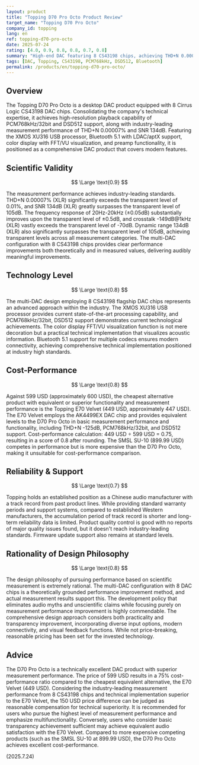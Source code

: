 ```yaml
---
layout: product
title: "Topping D70 Pro Octo Product Review"
target_name: "Topping D70 Pro Octo"
company_id: topping
lang: en
ref: topping-d70-pro-octo
date: 2025-07-24
rating: [4.0, 0.9, 0.8, 0.8, 0.7, 0.8]
summary: "High-end DAC featuring 8 CS43198 chips, achieving THD+N 0.00007% and SNR 134dB measurement performance. Excellent scientific validity and technology level, but slightly disadvantaged in price compared to equivalent products."
tags: [DAC, Topping, CS43198, PCM768kHz, DSD512, Bluetooth]
permalink: /products/en/topping-d70-pro-octo/
---
```


## Overview

The Topping D70 Pro Octo is a desktop DAC product equipped with 8 Cirrus Logic CS43198 DAC chips. Consolidating the company's technical expertise, it achieves high-resolution playback capability of PCM768kHz/32bit and DSD512 support, along with industry-leading measurement performance of THD+N 0.00007% and SNR 134dB. Featuring the XMOS XU316 USB processor, Bluetooth 5.1 with LDAC/aptX support, color display with FFT/VU visualization, and preamp functionality, it is positioned as a comprehensive DAC product that covers modern features.

## Scientific Validity

$$ \Large \text{0.9} $$

The measurement performance achieves industry-leading standards. THD+N 0.00007% (XLR) significantly exceeds the transparent level of 0.01%, and SNR 134dB (XLR) greatly surpasses the transparent level of 105dB. The frequency response of 20Hz-20kHz (±0.05dB) substantially improves upon the transparent level of ±0.5dB, and crosstalk -149dB@1kHz (XLR) vastly exceeds the transparent level of -70dB. Dynamic range 134dB (XLR) also significantly surpasses the transparent level of 105dB, achieving transparent levels across all measurement categories. The multi-DAC configuration with 8 CS43198 chips provides clear performance improvements both theoretically and in measured values, delivering audibly meaningful improvements.

## Technology Level

$$ \Large \text{0.8} $$

The multi-DAC design employing 8 CS43198 flagship DAC chips represents an advanced approach within the industry. The XMOS XU316 USB processor provides current state-of-the-art processing capability, and PCM768kHz/32bit, DSD512 support demonstrates current technological achievements. The color display FFT/VU visualization function is not mere decoration but a practical technical implementation that visualizes acoustic information. Bluetooth 5.1 support for multiple codecs ensures modern connectivity, achieving comprehensive technical implementation positioned at industry high standards.

## Cost-Performance

$$ \Large \text{0.8} $$

Against 599 USD (approximately 600 USD), the cheapest alternative product with equivalent or superior functionality and measurement performance is the Topping E70 Velvet (449 USD, approximately 447 USD). The E70 Velvet employs the AK4499EX DAC chip and provides equivalent levels to the D70 Pro Octo in basic measurement performance and functionality, including THD+N -125dB, PCM768kHz/32bit, and DSD512 support. Cost-performance calculation: 449 USD ÷ 599 USD = 0.75, resulting in a score of 0.8 after rounding. The SMSL SU-10 (899.99 USD) competes in performance but is more expensive than the D70 Pro Octo, making it unsuitable for cost-performance comparison.

## Reliability & Support

$$ \Large \text{0.7} $$

Topping holds an established position as a Chinese audio manufacturer with a track record from past product lines. While providing standard warranty periods and support systems, compared to established Western manufacturers, the accumulation period of track record is shorter and long-term reliability data is limited. Product quality control is good with no reports of major quality issues found, but it doesn't reach industry-leading standards. Firmware update support also remains at standard levels.

## Rationality of Design Philosophy

$$ \Large \text{0.8} $$

The design philosophy of pursuing performance based on scientific measurement is extremely rational. The multi-DAC configuration with 8 DAC chips is a theoretically grounded performance improvement method, and actual measurement results support this. The development policy that eliminates audio myths and unscientific claims while focusing purely on measurement performance improvement is highly commendable. The comprehensive design approach considers both practicality and transparency improvement, incorporating diverse input options, modern connectivity, and visual feedback functions. While not price-breaking, reasonable pricing has been set for the invested technology.

## Advice

The D70 Pro Octo is a technically excellent DAC product with superior measurement performance. The price of 599 USD results in a 75% cost-performance ratio compared to the cheapest equivalent alternative, the E70 Velvet (449 USD). Considering the industry-leading measurement performance from 8 CS43198 chips and technical implementation superior to the E70 Velvet, the 150 USD price difference can be judged as reasonable compensation for technical superiority. It is recommended for users who pursue the highest level of measurement performance and emphasize multifunctionality. Conversely, users who consider basic transparency achievement sufficient may achieve equivalent audio satisfaction with the E70 Velvet. Compared to more expensive competing products (such as the SMSL SU-10 at 899.99 USD), the D70 Pro Octo achieves excellent cost-performance.

(2025.7.24)
